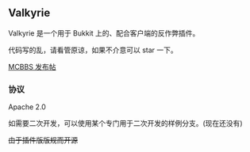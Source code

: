 ## Valkyrie

Valkyrie 是一个用于 Bukkit 上的、配合客户端的反作弊插件。

代码写的乱，请看管原谅，如果不介意可以 star 一下。

[MCBBS 发布帖](http://www.mcbbs.net/thread-681010-1-1.html)

### 协议

Apache 2.0

如需要二次开发，可以使用某个专门用于二次开发的样例分支。(现在还没有)

<s>由于插件版版规而开源</s>